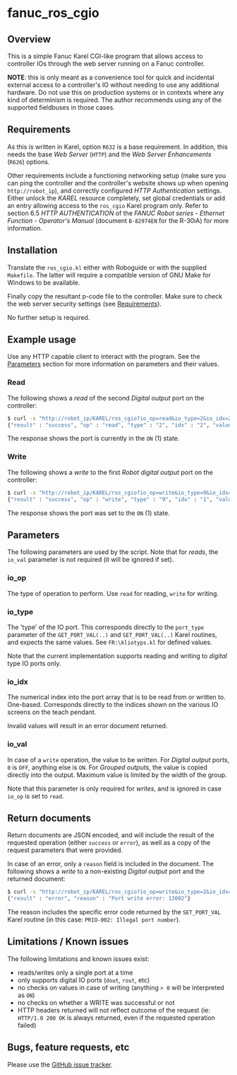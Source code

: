 # fanuc_ros_cgio

## Overview

This is a simple Fanuc Karel CGI-like program that allows access to controller
IOs through the web server running on a Fanuc controller.

**NOTE**: this is only meant as a convenience tool for quick and incidental
external access to a controller's IO without needing to use any additional
hardware. Do not use this on production systems or in contexts where any kind
of determinism is required. The author recommends using any of the supported
fieldbuses in those cases.


## Requirements

As this is written in Karel, option `R632` is a base requirement. In addition,
this needs the base *Web Server* (`HTTP`) and the *Web Server Enhancements*
(`R626`) options.

Other requirements include a functioning networking setup (make sure you can
ping the controller and the controller's website shows up when opening
`http://robot_ip`), and correctly configured *HTTP Authentication* settings.
Either unlock the *KAREL* resource completely, set global credentials or add an
entry allowing access to the `ros_cgio` Karel program only. Refer to section
6.5 *HTTP AUTHENTICATION* of the *FANUC Robot series - Ethernet Function -
Operator's Manual* (document `B-82974EN` for the R-30iA) for more
information.


## Installation

Translate the `ros_cgio.kl` either with Roboguide or with the supplied
`Makefile`. The latter will require a compatible version of GNU Make for
Windows to be available.

Finally copy the resultant p-code file to the controller. Make sure to check
the web server security settings (see [Requirements](#requirements)).

No further setup is required.


## Example usage

Use any HTTP capable client to interact with the program. See the
[Parameters](#parameters) section for more information on parameters and their
values.

### Read

The following shows a *read* of the second *Digital output* port on the
controller:

```bash
$ curl -s "http://robot_ip/KAREL/ros_cgio?io_op=read&io_type=2&io_idx=2"
{"result" : "success", "op" : "read", "type" : "2", "idx" : "2", "value" : "1"}
```

The response shows the port is currently in the `ON` (1) state.

### Write

The following shows a *write* to the first *Robot digital output* port on
the controller:

```bash
$ curl -s "http://robot_ip/KAREL/ros_cgio?io_op=write&io_type=9&io_idx=1&io_val=1"
{"result" : "success", "op" : "write", "type" : "9", "idx" : "1", "value" : "1"}
```

The response shows the port was set to the `ON` (1) state.


## Parameters

The following parameters are used by the script. Note that for *reads*, the
`io_val` parameter is not required (it will be ignored if set).

### io_op

The type of operation to perform. Use `read` for reading, `write` for
writing.

### io_type

The 'type' of the IO port. This corresponds directly to the `port_type`
parameter of the `GET_PORT_VAL(..)` and `SET_PORT_VAL(..)` Karel routines,
and expects the same values. See `FR:\kliotyps.kl` for defined values.

Note that the current implementation supports reading and writing to *digital*
type IO ports only.

### io_idx

The numerical index into the port array that is to be read from or written to.
One-based. Corresponds directly to the indices shown on the various IO screens
on the teach pendant.

Invalid values will result in an error document returned.

### io_val

In case of a `write` operation, the value to be written. For *Digital output*
ports, `0` is `OFF`, anything else is `ON`. For *Grouped outputs*, the value
is copied directly into the output. Maximum value is limited by the width of
the group.

Note that this parameter is only required for *writes*, and is ignored in case
`io_op` is set to `read`.


## Return documents

Return documents are JSON encoded, and will include the result of the requested
operation (either `success` or `error`), as well as a copy of the request
parameters that were provided.

In case of an error, only a `reason` field is included in the document. The
following shows a *write* to a non-existing *Digital output* port and the
returned document:

```bash
$ curl -s "http://robot_ip/KAREL/ros_cgio?io_op=write&io_type=2&io_idx=1000&io_val=0"
{"result" : "error", "reason" : "Port write error: 13002"}
```

The reason includes the specific error code returned by the `SET_PORT_VAL`
Karel routine (in this case: `PRIO-002: Illegal port number`).


## Limitations / Known issues

The following limitations and known issues exist:

 - reads/writes only a single port at a time
 - only supports digital IO ports (`dout`, `rout`, etc)
 - no checks on values in case of writing (anything `> 0` will be interpreted
   as `ON`)
 - no checks on whether a WRITE was successful or not
 - HTTP headers returned will not reflect outcome of the request (ie:
   `HTTP/1.0 200 OK` is always returned, even if the requested operation
   failed)


## Bugs, feature requests, etc

Please use the [GitHub issue tracker][].



[GitHub issue tracker]: https://github.com/gavanderhoorn/fanuc_ros_cgio/issues
